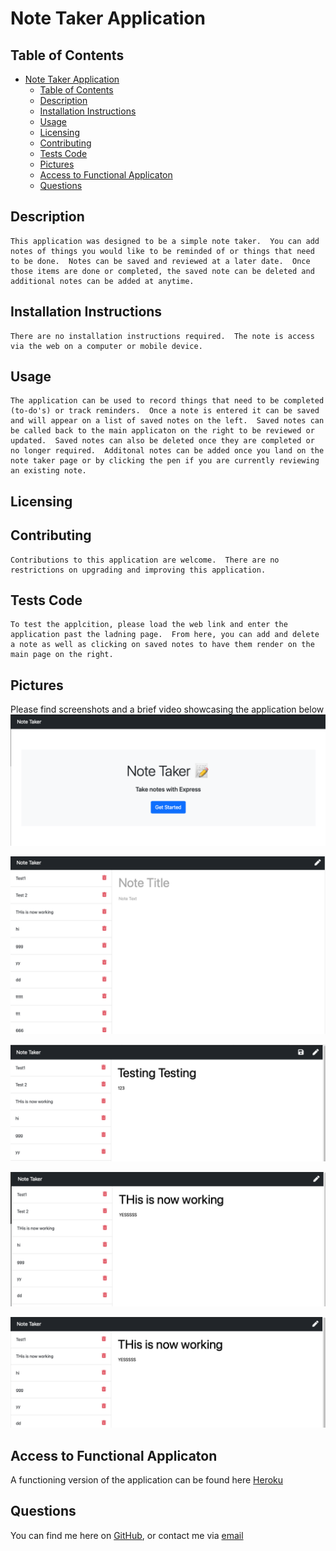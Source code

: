 
# Note Taker Application 
  


## Table of Contents 
- [Note Taker Application](#note-taker-application)
  - [Table of Contents](#table-of-contents)
  - [Description](#description)
  - [Installation Instructions](#installation-instructions)
  - [Usage](#usage)
  - [Licensing](#licensing)
  - [Contributing](#contributing)
  - [Tests Code](#tests-code)
  - [Pictures](#pictures)
  - [Access to Functional Applicaton](#access-to-functional-applicaton)
  - [Questions](#questions)
    
## Description
    This application was designed to be a simple note taker.  You can add notes of things you would like to be reminded of or things that need to be done.  Notes can be saved and reviewed at a later date.  Once those items are done or completed, the saved note can be deleted and additional notes can be added at anytime.
    
## Installation Instructions 
    There are no installation instructions required.  The note is access via the web on a computer or mobile device.

## Usage
    The application can be used to record things that need to be completed (to-do's) or track reminders.  Once a note is entered it can be saved and will appear on a list of saved notes on the left.  Saved notes can be called back to the main applicaton on the right to be reviewed or updated.  Saved notes can also be deleted once they are completed or no longer required.  Additonal notes can be added once you land on the note taker page or by clicking the pen if you are currently reviewing an existing note.
    
## Licensing
      

    
## Contributing
    Contributions to this application are welcome.  There are no restrictions on upgrading and improving this application.
    
## Tests Code
    To test the applcition, please load the web link and enter the application past the ladning page.  From here, you can add and delete a note as well as clicking on saved notes to have them render on the main page on the right.
    
## Pictures

Please find screenshots and a brief video showcasing the application below
![NoteTaker Pic](Assets/../Develop/Assets/noteTakerHome.png)

![NoteTaker Pic](Assets/../Develop/Assets/noteTakerMain.png)

![NoteTaker Pic](AAssets/../Develop/Assets/noteTakerSaveButton.png)

![NoteTaker Pic](Assets/../Develop/Assets/noteTakerRecallSavedNote.png)

![NoteTaker Pic](Assets/../Develop/Assets/noteTakerDeletedNote2.png)

## Access to Functional Applicaton

A functioning version of the application can be found here [Heroku](https://bthnotetaker.herokuapp.com/notes.html)

## Questions
    
You can find me here on [GitHub](http://github.com/daze77), or contact me via [email](mailto:daze77@gmail.com)  
    